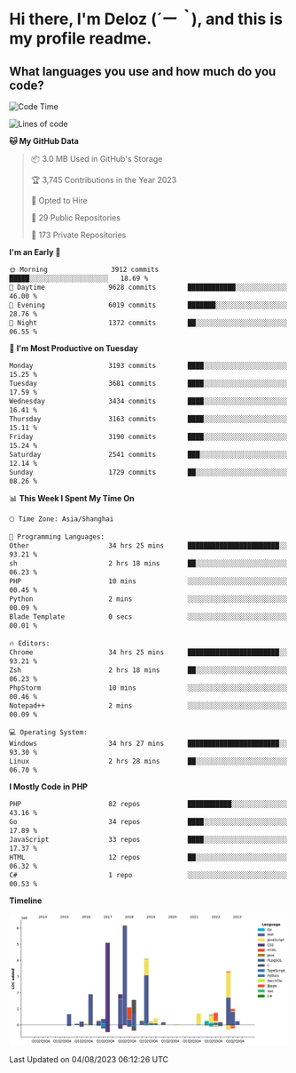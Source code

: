 # **Hi there, I'm Deloz (*´ー｀*), and this is my profile readme.**

## **What languages you use and how much do you code?**

<!--START_SECTION:waka-->
![Code Time](http://img.shields.io/badge/Code%20Time-2%2C051%20hrs%2011%20mins-blue)

![Lines of code](https://img.shields.io/badge/From%20Hello%20World%20I%27ve%20Written-31.5%20million%20lines%20of%20code-blue)

**🐱 My GitHub Data** 

> 📦 3.0 MB Used in GitHub's Storage 
 > 
> 🏆 3,745 Contributions in the Year 2023
 > 
> 💼 Opted to Hire
 > 
> 📜 29 Public Repositories 
 > 
> 🔑 173 Private Repositories 
 > 
**I'm an Early 🐤** 

```text
🌞 Morning                3912 commits        █████░░░░░░░░░░░░░░░░░░░░   18.69 % 
🌆 Daytime                9628 commits        ████████████░░░░░░░░░░░░░   46.00 % 
🌃 Evening                6019 commits        ███████░░░░░░░░░░░░░░░░░░   28.76 % 
🌙 Night                  1372 commits        ██░░░░░░░░░░░░░░░░░░░░░░░   06.55 % 
```
📅 **I'm Most Productive on Tuesday** 

```text
Monday                   3193 commits        ████░░░░░░░░░░░░░░░░░░░░░   15.25 % 
Tuesday                  3681 commits        ████░░░░░░░░░░░░░░░░░░░░░   17.59 % 
Wednesday                3434 commits        ████░░░░░░░░░░░░░░░░░░░░░   16.41 % 
Thursday                 3163 commits        ████░░░░░░░░░░░░░░░░░░░░░   15.11 % 
Friday                   3190 commits        ████░░░░░░░░░░░░░░░░░░░░░   15.24 % 
Saturday                 2541 commits        ███░░░░░░░░░░░░░░░░░░░░░░   12.14 % 
Sunday                   1729 commits        ██░░░░░░░░░░░░░░░░░░░░░░░   08.26 % 
```


📊 **This Week I Spent My Time On** 

```text
🕑︎ Time Zone: Asia/Shanghai

💬 Programming Languages: 
Other                    34 hrs 25 mins      ███████████████████████░░   93.21 % 
sh                       2 hrs 18 mins       ██░░░░░░░░░░░░░░░░░░░░░░░   06.23 % 
PHP                      10 mins             ░░░░░░░░░░░░░░░░░░░░░░░░░   00.45 % 
Python                   2 mins              ░░░░░░░░░░░░░░░░░░░░░░░░░   00.09 % 
Blade Template           0 secs              ░░░░░░░░░░░░░░░░░░░░░░░░░   00.01 % 

🔥 Editors: 
Chrome                   34 hrs 25 mins      ███████████████████████░░   93.21 % 
Zsh                      2 hrs 18 mins       ██░░░░░░░░░░░░░░░░░░░░░░░   06.23 % 
PhpStorm                 10 mins             ░░░░░░░░░░░░░░░░░░░░░░░░░   00.46 % 
Notepad++                2 mins              ░░░░░░░░░░░░░░░░░░░░░░░░░   00.09 % 

💻 Operating System: 
Windows                  34 hrs 27 mins      ███████████████████████░░   93.30 % 
Linux                    2 hrs 28 mins       ██░░░░░░░░░░░░░░░░░░░░░░░   06.70 % 
```

**I Mostly Code in PHP** 

```text
PHP                      82 repos            ███████████░░░░░░░░░░░░░░   43.16 % 
Go                       34 repos            ████░░░░░░░░░░░░░░░░░░░░░   17.89 % 
JavaScript               33 repos            ████░░░░░░░░░░░░░░░░░░░░░   17.37 % 
HTML                     12 repos            ██░░░░░░░░░░░░░░░░░░░░░░░   06.32 % 
C#                       1 repo              ░░░░░░░░░░░░░░░░░░░░░░░░░   00.53 % 
```



**Timeline**

![Lines of Code chart](https://raw.githubusercontent.com/deloz/deloz/main/assets/bar_graph.png)


 Last Updated on 04/08/2023 06:12:26 UTC
<!--END_SECTION:waka-->
